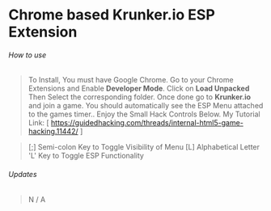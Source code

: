 # Chrome based Krunker.io ESP Extension

###### How to use
> To Install, You must have Google Chrome. Go to your Chrome Extensions and Enable __Developer Mode__. Click on __Load Unpacked__ Then Select the corresponding folder. Once done go to __Krunker.io__ and join a game. You should automatically see the ESP Menu attached to the games timer.. Enjoy the Small Hack Controls Below. My Tutorial Link: [ https://guidedhacking.com/threads/internal-html5-game-hacking.11442/ ]


> [;] Semi-colon Key to Toggle Visibility of Menu
> [L] Alphabetical Letter 'L' Key to Toggle ESP Functionality

###### Updates
> N / A

